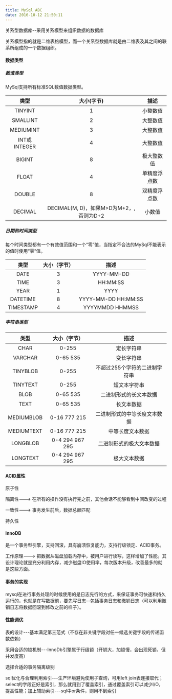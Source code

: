 ```yaml
---
title: MySql ABC
date: 2016-10-12 21:50:11
---
```

关系型数据库--采用关系模型来组织数据的数据库

关系模型指的就是二维表格模型，而一个关系型数据库就是由二维表及其之间的联系所组成的一个数据组织。

#### 数据类型
##### 数值类型

MySql支持所有标准SQL数值数据类型。

| 类型 | 大小(字节) | 描述 |
| :---: | :---:| :---: |
| TINYINT | 1 | 小整数值 |
| SMALLINT | 2 | 大整数值 |
| MEDIUMINT | 3 | 大整数值 |
| INT或INTEGER | 4 | 大整数值 |
| BIGINT | 8 | 极大整数值 |
| FLOAT | 4 | 单精度浮点数 |
| DOUBLE | 8 | 双精度浮点数 |
| DECIMAL | DECIMAL(M, D)，如果M>D为M+2，,否则为D+2 | 小数值 |

##### 日期和时间类型

每个时间类型都有一个有效值范围和一个“零”值，当指定不合法的MySql不能表示的值时使用“零”值。

类型 | 大小（字节）| 描述
:--: | :--: | :--: 
DATE | 3 | YYYY-MM-DD
TIME | 3 | HH:MM:SS
YEAR | 1 | 	YYYY
DATETIME | 8 | YYYY-MM-DD HH:MM:SS
TIMESTAMP | 4 | YYYYMMDD HHMMSS

##### 字符串类型

类型 | 大小（字节）| 描述
:--: | :--: | :--: 
CHAR | 0-255 | 定长字符串
VARCHAR | 0-65 535 | 变长字符串
TINYBLOB | 0-255 | 不超过255个字符的二进制字符串
TINYTEXT | 0-255 | 短文本字符串
BLOB | 0-65 535 | 二进制形式的长文本数据
TEXT | 0-65 535 | 长文本数据
MEDIUMBLOB | 0-16 777 215 | 二进制形式的中等长度文本数据
MEDIUMTEXT | 0-16 777 215 | 中等长度文本数据
LONGBLOB | 0-4 294 967 295 | 二进制形式的极大文本数据
LONGTEXT | 0-4 294 967 295 | 极大文本数据

#### ACID属性
原子性

隔离性---> 在所有的操作没有执行完之前，其他会话不能够看到中间改变的过程

一致性---> 事务发生前后，数据总额匹配

持久性

#### InnoDB
是一个事务型引擎，支持回滚，具有崩溃恢复能力，支持行级锁定、ACID事务。

工作原理---> 把数据从磁盘加载内存中，被用户进行读写，这样增加了性能。其设计理论就是充分利用内存，减少磁盘IO使用率，每次版本升级，改善最多的就是这些方面。

#### 事务的实现
mysql在进行事务处理的时候使用的是日志先行的方式，来保证事务可快速和持久运行的，也就是在写数据前，要先写日志--包括事务日志和撤销日志（可以利用撤销日志将数据回滚到修改之前的样子）。

#### 性能调优
表的设计---基本满足第三范式（不存在非关键字段对任一候选关键字段的传递函数依赖）

采用合适的锁机制---InnoDb引擎属于行级锁（开销大，加锁慢，会出现死锁，但并发度高）

选择合适的事务隔离级别

sql优化与合理利用索引---生产环境避免使用子查询，可用left join表连接取代；select的字段正好是索引，那么就用到了覆盖索引，通过覆盖索引可以减少I/O，提高性能；加上辅助索引---sql中or条件，则用不到索引
